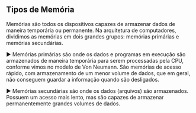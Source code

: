 ## Tipos de Memória

Memórias são todos os dispositivos capazes de armazenar dados de maneira temporária ou permanente. Na arquitetura de computadores, dividimos as memórias em dois grandes grupos: memórias primárias e memórias secundárias.

▶️ Memórias primárias são onde os dados e programas em execução são armazenados de maneira temporária para serem processadas pela CPU, conforme vimos no modelo de Von Neumann. São memórias de acesso rápido, com armazenamento de um menor volume de dados, que em geral, não conseguem guardar a informação quando são desligados.

▶️ Memórias secundárias são onde os dados (arquivos) são armazenados. Possuem um acesso mais lento, mas são capazes de armazenar permanentemente grandes volumes de dados.
